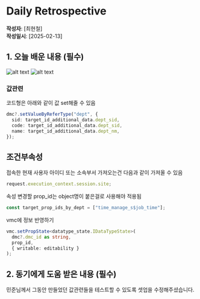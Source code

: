 # Daily Retrospective

**작성자**: [최현철]  
**작성일시**: [2025-02-13]

## 1. 오늘 배운 내용 (필수)

![alt text](/8주차/ref/최현철_이미지/image.png)
![alt text](/8주차/ref/최현철_이미지/image-1.png)

### 값관련

코드형은 아래와 같이 값 set해줄 수 있음

```typescript
dmc?.setValueByReferType("dept", {
  sid: target_id_additional_data.dept_sid,
  code: target_id_additional_data.dept_sid,
  name: target_id_additional_data.dept_nm,
});
```

## 조건부속성

접속한 현재 사용자 아이디 또는 소속부서 가져오는건 다음과 같이 가져올 수 있음

```typescript
request.execution_context.session.site;
```

속성 변경할 prop_id는 object명이 붙은걸로 사용해야 적용됨

```typescript
const target_prop_ids_by_dept = ["time_manage_s$job_time"];
```

vmc에 정보 반영하기

```typescript
vmc.setPropState<datatype_state.IDataTypeState>(
  dmc?.dmc_id as string,
  prop_id,
  { writable: editability }
);
```

## 2. 동기에게 도움 받은 내용 (필수)

민준님께서 그동안 만들었던 값관련들을 테스트할 수 있도록 셋업을 수정해주셨습니다.
